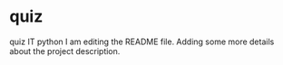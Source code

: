 # quiz
quiz IT python
I am editing the README file. Adding some more details about the project description.
